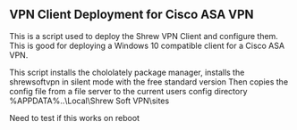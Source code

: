 ## VPN Client Deployment for Cisco ASA VPN

This is a script used to deploy the Shrew VPN Client and configure them. This is good for deploying a Windows 10 compatible client for 
a Cisco ASA VPN.

This script installs the chololately package manager, installs the shrewsoftvpn in silent mode with the free standard version
Then copies the config file from a file server to the current users config directory %APPDATA%\..\Local\Shrew Soft VPN\sites

Need to test if this works on reboot
